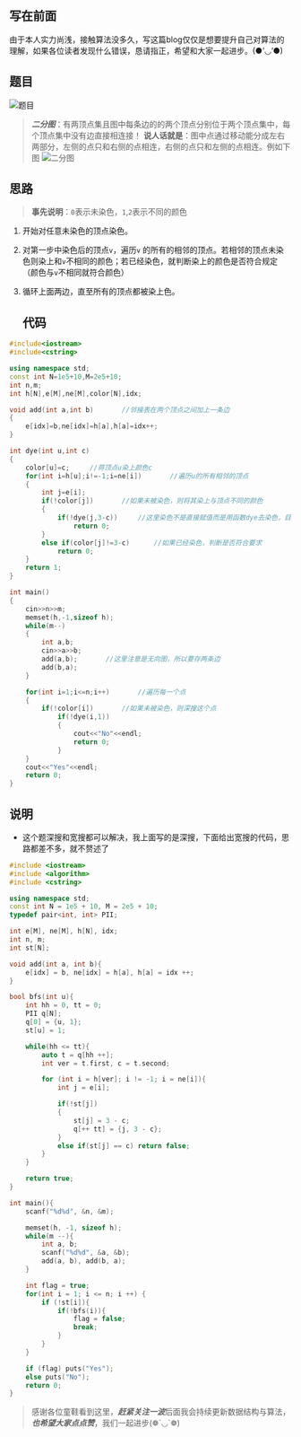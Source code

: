 ## 写在前面

由于本人实力尚浅，接触算法没多久，写这篇blog仅仅是想要提升自己对算法的理解，如果各位读者发现什么错误，恳请指正，希望和大家一起进步。(●’◡’●)

## 题目

![题目](https://img-blog.csdnimg.cn/direct/c101615fb8144b67bfb7d9b964b1952b.png#pic_center)

> ***二分图***：有两顶点集且图中每条边的的两个顶点分别位于两个顶点集中，每个顶点集中没有边直接相连接！
> **说人话就是**：图中点通过移动能分成左右两部分，左侧的点只和右侧的点相连，右侧的点只和左侧的点相连。例如下图
> ![二分图](https://img-blog.csdnimg.cn/img_convert/0ba1e49ceedb65e1063dbf878541fce2.png#pic_center)

## 思路

> **事先说明**：`0`表示未染色，`1`,`2`表示不同的颜色

1. 开始对任意未染色的顶点染色。
2. 对第一步中染色后的顶点`v`，遍历`v` 的所有的相邻的顶点。若相邻的顶点未染色则染上和`v`不相同的颜色；若已经染色，就判断染上的颜色是否符合规定（颜色与`v`不相同就符合颜色）
3. 循环上面两边，直至所有的顶点都被染上色。    
   
   ## 代码

```cpp
#include<iostream>
#include<cstring>

using namespace std;
const int N=1e5+10,M=2e5+10;
int n,m;
int h[N],e[M],ne[M],color[N],idx;

void add(int a,int b)       //邻接表在两个顶点之间加上一条边
{
    e[idx]=b,ne[idx]=h[a],h[a]=idx++;
}

int dye(int u,int c)
{
    color[u]=c;     //蒋顶点u染上颜色c
    for(int i=h[u];i!=-1;i=ne[i])       //遍历u的所有相邻的顶点
    {
        int j=e[i];
        if(!color[j])       //如果未被染色，则将其染上与顶点不同的颜色
        {
            if(!dye(j,3-c))     //这里染色不是直接赋值而是用函数dye去染色，目的是深搜。
                return 0;
        }
        else if(color[j]!=3-c)      //如果已经染色，判断是否符合要求
            return 0;
    }
    return 1;
}

int main()
{
    cin>>n>>m;
    memset(h,-1,sizeof h);
    while(m--)
    {
        int a,b;
        cin>>a>>b;
        add(a,b);       //这里注意是无向图，所以要存两条边
        add(b,a);
    }

    for(int i=1;i<=n;i++)       //遍历每一个点   
    {
        if(!color[i])       //如果未被染色，则深搜这个点
            if(!dye(i,1))
            {
                cout<<"No"<<endl;
                return 0;
            }
    }    
    cout<<"Yes"<<endl;
    return 0;
}
```

## 说明

- 这个题深搜和宽搜都可以解决，我上面写的是深搜，下面给出宽搜的代码，思路都差不多，就不赘述了

```cpp
#include <iostream>
#include <algorithm>
#include <cstring>

using namespace std;
const int N = 1e5 + 10, M = 2e5 + 10;
typedef pair<int, int> PII;

int e[M], ne[M], h[N], idx;
int n, m;
int st[N];

void add(int a, int b){
    e[idx] = b, ne[idx] = h[a], h[a] = idx ++;
}

bool bfs(int u){
    int hh = 0, tt = 0;
    PII q[N];
    q[0] = {u, 1};
    st[u] = 1;

    while(hh <= tt){
        auto t = q[hh ++];
        int ver = t.first, c = t.second;

        for (int i = h[ver]; i != -1; i = ne[i]){
            int j = e[i];

            if(!st[j])
            {
                st[j] = 3 - c;
                q[++ tt] = {j, 3 - c};
            }
            else if(st[j] == c) return false;
        }
    }

    return true;
}

int main(){
    scanf("%d%d", &n, &m);

    memset(h, -1, sizeof h);
    while(m --){
        int a, b;
        scanf("%d%d", &a, &b);
        add(a, b), add(b, a);
    }

    int flag = true;
    for(int i = 1; i <= n; i ++) {
        if (!st[i]){
            if(!bfs(i)){
                flag = false;
                break;
            }
        }
    }

    if (flag) puts("Yes");
    else puts("No");
    return 0;
}
```

> 感谢各位童鞋看到这里，***赶紧关注一波***后面我会持续更新数据结构与算法，***也希望大家点点赞***，我们一起进步(❁´◡`❁)
